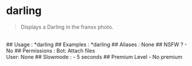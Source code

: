 # darling

> Displays a Darling in the franxx photo.

<br>
## Usage :
*darling
## Examples :
*darling
## Aliases :
None
## NSFW ?
- No
## Permissions :
Bot: Attach files
<br>
User: None
## Slowmode :
- 5 seconds
## Premium Level
- No premium